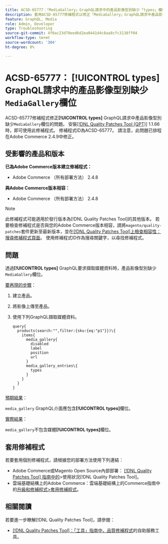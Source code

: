 ```yaml
---
title: ACSD-65777：「MediaGallery」GraphQL請求中的產品影像型別缺少「types」欄位
description: 套用ACSD-65777修補程式以修正「MediaGallery」GraphQL請求中產品影像型別缺少「types」欄位的Adobe Commerce問題。
feature: GraphQL, Media
role: Admin, Developer
type: Troubleshooting
source-git-commit: 4f0ac23d70eed6d2ea0441d4c8aa8cfc3138ff04
workflow-type: tm+mt
source-wordcount: '304'
ht-degree: 0%

---
```



# ACSD-65777： **[!UICONTROL types]** GraphQL請求中的產品影像型別缺少`MediaGallery`欄位

ACSD-65777修補程式修正&#x200B;**[!UICONTROL types]** GraphQL請求中產品影像型別缺少`MediaGallery`欄位的問題。 安裝[[!DNL Quality Patches Tool (QPT)]](/help/tools/quality-patches-tool/quality-patches-tool-to-self-serve-quality-patches.md) 1.1.66時，即可使用此修補程式。 修補程式ID為ACSD-65777。 請注意，此問題已排程在Adobe Commerce 2.4.9中修正。

## 受影響的產品和版本

**已為Adobe Commerce版本建立修補程式：**

* Adobe Commerce （所有部署方法） 2.4.8

**與Adobe Commerce版本相容：**

* Adobe Commerce （所有部署方法） 2.4.8

>[!NOTE]
>
>此修補程式可能適用於發行版本為[!DNL Quality Patches Tool]的其他版本。 若要檢查修補程式是否與您的Adobe Commerce版本相容，請將`magento/quality-patches`套件更新至最新版本，並在[[!DNL Quality Patches Tool]上檢查相容性：搜尋修補程式頁面](https://experienceleague.adobe.com/tools/commerce-quality-patches/index.html?lang=zh-Hant)。 使用修補程式ID作為搜尋關鍵字，以尋找修補程式。

## 問題

透過&#x200B;**[!UICONTROL types]** GraphQL要求擷取媒體資料時，產品影像型別缺少`MediaGallery`欄位。

<u>要再現的步驟</u>：

1. 建立產品。
1. 將影像上傳至產品。
1. 使用下列GraphQL擷取媒體資料。

   ```
   query{
     products(search:"",filter:{sku:{eq:"p1"}})\{
       items{
         media_gallery{
           disabled
           label
           position
           url
         }
         media_gallery_entries\{
           types
         }
       }
     }
   }
   ```

<u>預期結果</u>：

`media_gallery` GraphQL介面應包含&#x200B;**[!UICONTROL types]**&#x200B;欄位。

<u>實際結果</u>：

`media_gallery`不包含媒體&#x200B;**[!UICONTROL types]**&#x200B;欄位。

## 套用修補程式

若要套用個別修補程式，請根據您的部署方法使用下列連結：

* Adobe Commerce或Magento Open Source內部部署： [[!DNL Quality Patches Tool] 指南中的](/help/tools/quality-patches-tool/usage.md)>使用狀況[!DNL Quality Patches Tool]。
* 雲端基礎結構上的Adobe Commerce：雲端基礎結構上的Commerce指南中的[升級和修補程式>套用修補程式](https://experienceleague.adobe.com/docs/commerce-cloud-service/user-guide/develop/upgrade/apply-patches.html?lang=zh-Hant)。

## 相關閱讀

若要進一步瞭解[!DNL Quality Patches Tool]，請參閱：

* [[!DNL Quality Patches Tool]：「工具」指南中，品質修補程式](/help/tools/quality-patches-tool/quality-patches-tool-to-self-serve-quality-patches.md)的自助服務工具。
